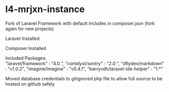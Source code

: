 l4-mrjxn-instance
=================

Fork of Laravel Framework with default includes in composer.json (fork again for new projects)

Laravel Installed

Composer Installed

Included Packages:  
        "laravel/framework" : "4.0.*",
        "cartalyst/sentry" : "2.0.*",
        "dflydev/markdown" : "v1.0.2",
        "imagine/Imagine" : "v0.4.1",
        "barryvdh/laravel-ide-helper" : "1.*"

Moved database credentials to gitignored php file to allow full source to be hosted on github safely

